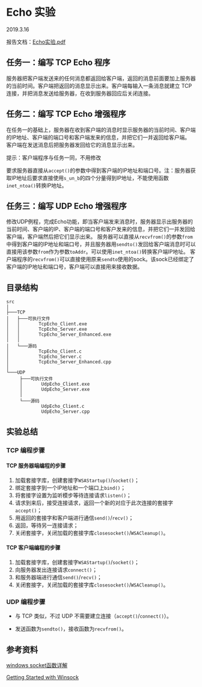 # Echo 实验

2019.3.16

报告文档：[Echo实验.pdf](Echo实验.pdf)

## 任务一：编写 TCP Echo 程序

服务器把客户端发送来的任何消息都返回给客户端，返回的消息前面要加上服务器的当前时间。客户端把返回的消息显示出来。客户端每输入一条消息就建立 TCP 连接，并把消息发送给服务器，在收到服务器回应后关闭连接。



## 任务二：编写 TCP Echo 增强程序

在任务一的基础上，服务器在收到客户端的消息时显示服务器的当前时间、客户端的IP地址、客户端的端口号和客户端发来的信息，并把它们一并返回给客户端。
客户端在发送消息后把服务器发回给它的消息显示出来。

提示：客户端程序与任务一同，不用修改

要求服务器直接从`accept()`的参数中得到客户端的IP地址和端口号。注：服务器获取IP地址后要求直接使用`s_un_b`的四个分量得到IP地址，不能使用函数`inet_ntoa()`转换IP地址。



## 任务三：编写 UDP Echo 增强程序

修改UDP例程，完成Echo功能，即当客户端发来消息时，服务器显示出服务器的当前时间、客户端的IP、客户端的端口号和客户发来的信息，并把它们一并发回给客户端，客户端然后把它们显示出来。
服务器可以直接从`recvfrom()`的参数`from`中得到客户端的IP地址和端口号，并且服务器用`sendto()`发回给客户端消息时可以直接用该参数`from`作为参数`toAddr`。可以使用`inet_ntoa()`转换客户端IP地址。
客户端程序的`recvfrom()`可以直接使用原来`sendto`使用的sock。该sock已经绑定了客户端的IP地址和端口号，客户端可以直接用来接收数据。



## 目录结构

```
src
│
├───TCP
│   ├───可执行文件
│   │       TcpEcho_Client.exe
│   │       TcpEcho_Server.exe
│   │       TcpEcho_Server_Enhanced.exe
│   │
│   └───源码
│           TcpEcho_Client.c
│           TcpEcho_Server.c
│           TcpEcho_Server_Enhanced.cpp
│
└───UDP
     ├───可执行文件
     │       UdpEcho_Client.exe
     │       UdpEcho_Server.exe
     │
     └───源码
             UdpEcho_Client.c
             UdpEcho_Server.cpp
```



## 实验总结

### TCP 编程步骤

#### TCP 服务器端编程的步骤

1. 加载套接字库，创建套接字`WSAStartup()`/`socket()`；
2. 绑定套接字到一个IP地址和一个端口上`bind()`；
3. 将套接字设置为监听模步等待连接请求`listen()`；
4. 请求到来后，接受连接请求，返回一个新的对应于此次连接的套接字`accept()`；
5. 用返回的套接字和客户端进行通信`send()`/`recv()`；
6. 返回，等待另一连接请求；
7. 关闭套接字，关闭加载的套接字库`closesocket()`/`WSACleanup()`。



#### TCP 客户端编程的步骤

1. 加载套接字库，创建套接字`WSAStartup()`/`socket()`；
2. 向服务器发出连接请求`connect()`；
3. 和服务器端进行通信`send()`/`recv()`；
4. 关闭套接字，关闭加载的套接字库`closesocket()`/`WSACleanup()`。



### UDP 编程步骤

* 与 TCP 类似，不过 UDP 不需要建立连接（`accept()`/`connect()`）。

* 发送函数为`sendto()`，接收函数为`recvfrom()`。



## 参考资料

[windows socket函数详解](https://www.cnblogs.com/hgwang/p/6074038.html)

[Getting Started with Winsock](https://docs.microsoft.com/en-us/windows/desktop/winsock/getting-started-with-winsock)